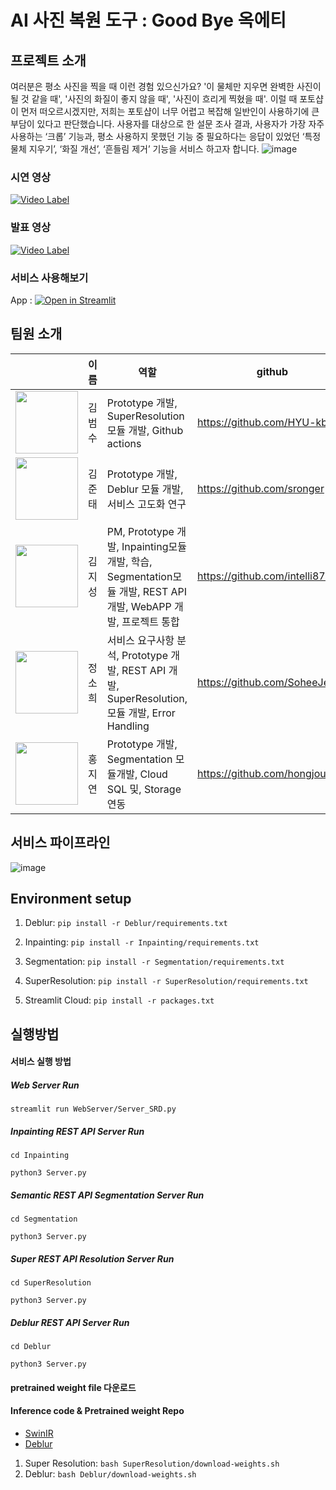 # AI 사진 복원 도구 : Good Bye 옥에티

## 프로젝트 소개
여러분은 평소 사진을 찍을 때 이런 경험 있으신가요? '이 물체만 지우면 완벽한 사진이 될 것 같을 때', '사진의 화질이 좋지 않을 때', '사진이 흐리게 찍혔을 때'. 이럴 때 포토샵이 먼저 떠오르시겠지만, 저희는 포토샵이 너무 어렵고 복잡해 일반인이 사용하기에 큰 부담이 있다고 판단했습니다. 사용자를 대상으로 한 설문 조사 결과, 사용자가 가장 자주 사용하는 ‘크롭’ 기능과, 평소 사용하지 못했던 기능 중 필요하다는 응답이 있었던 ‘특정 물체 지우기’, ‘화질 개선’, ‘흔들림 제거’ 기능을 서비스 하고자 합니다.
![image](https://user-images.githubusercontent.com/40880346/147333892-d9626e0a-a442-48b4-abfb-b106f95aedc4.png)


### 시연 영상
[![Video Label](http://img.youtube.com/vi/Mnqi91GWhiY/0.jpg)](https://www.youtube.com/watch?v=Mnqi91GWhiY)

### 발표 영상
[![Video Label](http://img.youtube.com/vi/wU9lCHz9TI4/0.jpg)](https://www.youtube.com/watch?v=wU9lCHz9TI4)

### 서비스 사용해보기
App : [![Open in Streamlit](https://static.streamlit.io/badges/streamlit_badge_black_white.svg)](https://share.streamlit.io/intelli8786/ai_blemishesremover/main/WebServer/Service.py)


## 팀원 소개

||이름|역할|github|
|--|------|---|---|
|<img src=https://user-images.githubusercontent.com/44287798/147333059-cfe32b6a-bef7-45a9-a778-abe425028bf0.png width=100>|김범수|Prototype 개발, SuperResolution 모듈 개발, Github actions|https://github.com/HYU-kbs|
|<img src=https://user-images.githubusercontent.com/44287798/147333099-db64d0ed-bd58-49c3-8453-1eba72194d18.png width=100>|김준태|Prototype 개발, Deblur 모듈 개발, 서비스 고도화 연구|https://github.com/sronger|
|<img src=https://user-images.githubusercontent.com/44287798/147333157-ec9a97c7-b447-4052-917e-97189f3c8615.png width=100>|김지성|PM, Prototype 개발, Inpainting모듈 개발, 학습, Segmentation모듈 개발, REST API 개발, WebAPP 개발, 프로젝트 통합|https://github.com/intelli8786|
|<img src=https://user-images.githubusercontent.com/44287798/147333178-b167a3bc-0d60-4cd3-891d-7ebbddc80a7b.png width=100>|정소희|서비스 요구사항 분석, Prototype 개발, REST API 개발, SuperResolution, 모듈 개발, Error Handling|https://github.com/SoheeJeong|
|<img src=https://user-images.githubusercontent.com/44287798/147333196-579afb0d-0a51-4f87-bcb3-6c78883c1428.png width=100>|홍지연|Prototype 개발, Segmentation 모듈개발, Cloud SQL 및, Storage 연동|https://github.com/hongjourney|



## 서비스 파이프라인
![image](https://user-images.githubusercontent.com/44287798/147332789-174092c5-00e0-43e7-a21e-052020d4955c.png)


## Environment setup
1. Deblur: ```pip install -r Deblur/requirements.txt```

2. Inpainting: ```pip install -r Inpainting/requirements.txt```

3. Segmentation: ```pip install -r Segmentation/requirements.txt```

4. SuperResolution: ```pip install -r SuperResolution/requirements.txt```

5. Streamlit Cloud: ```pip install -r packages.txt```


## 실행방법

#### 서비스 실행 방법
##### Web Server Run
```streamlit run WebServer/Server_SRD.py```
##### Inpainting REST API Server Run
```cd Inpainting```

```python3 Server.py```

##### Semantic REST API Segmentation Server Run
```cd Segmentation```

```python3 Server.py```

##### Super REST API Resolution Server Run
```cd SuperResolution```

```python3 Server.py```

##### Deblur REST API Server Run
```cd Deblur```

```python3 Server.py```

#### pretrained weight file 다운로드
#### Inference code & Pretrained weight Repo
* [SwinIR](https://github.com/JingyunLiang/SwinIR)
* [Deblur](https://github.com/swz30/MPRNet.git)

1. Super Resolution: ```bash SuperResolution/download-weights.sh```
2. Deblur: ```bash Deblur/download-weights.sh```


